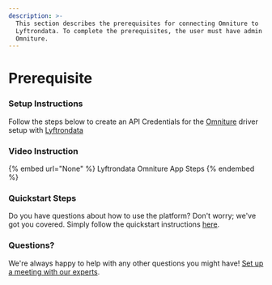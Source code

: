 ```yaml
---
description: >-
  This section describes the prerequisites for connecting Omniture to
  Lyftrondata. To complete the prerequisites, the user must have admin access to
  Omniture.
---
```


# Prerequisite

<mark style="color:blue;"></mark>

### Setup Instructions

Follow the steps below to create an API Credentials for the [Omniture](None) driver setup with [Lyftrondata](https://www.lyftrondata.com)

### Video Instruction

{% embed url="None" %}
Lyftrondata Omniture App Steps
{% endembed %}

### Quickstart Steps

Do you have questions about how to use the platform? Don't worry; we've got you covered. Simply follow the quickstart instructions [here](README.md).

### Questions? <a href="#questions" id="questions"></a>

We're always happy to help with any other questions you might have! [Set up a meeting with our experts](https://www.lyftrondata.com/book-a-meeting/).

